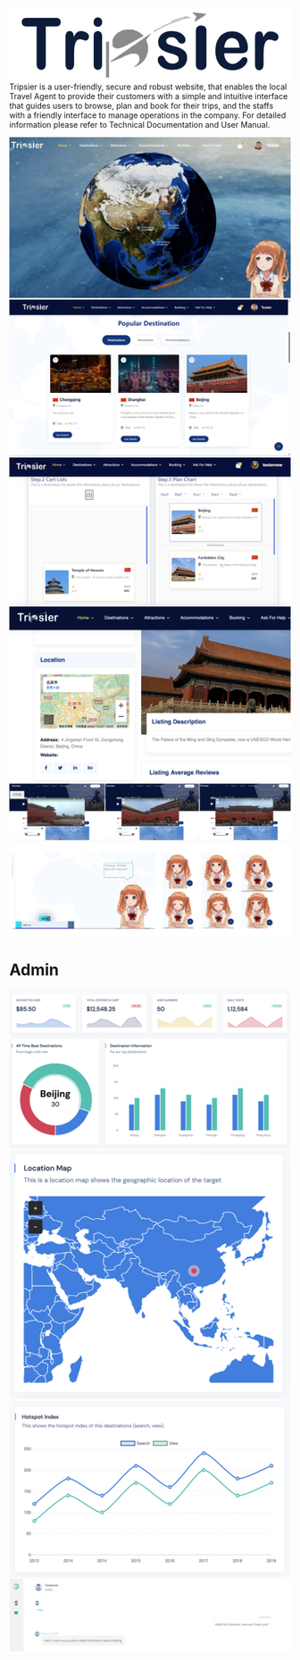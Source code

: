 ![img_11.png](img_11.png)
Tripsier is a user-friendly, secure and robust website, that enables the local Travel
Agent to provide their customers with a simple and intuitive interface that guides users to browse,
plan and book for their trips, and the staffs with a friendly interface to manage operations in the
company. For detailed information please refer to Technical Documentation and User Manual.

![img.png](img.png)
![img_2.png](img_2.png)
![img_1.png](img_1.png)
![img_3.png](img_3.png)
![img_9.png](img_9.png)
![img_4.png](img_4.png)

# Admin
![img_8.png](img_8.png)
![img_5.png](img_5.png)
![img_6.png](img_6.png)
![img_7.png](img_7.png)